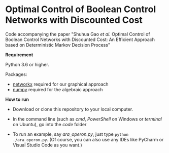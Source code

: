 # Optimal Control of Boolean Control Networks with Discounted Cost
Code accompanying the paper "Shuhua Gao *et al.* Optimal Control of Boolean Control Networks with Discounted Cost: An Efficient Approach based on Deterministic Markov Decision Process" 

**Requirement**

Python 3.6 or higher.

Packages:

+ [networkx]( https://pypi.org/project/networkx/ ) required for our graphical approach
+ [numpy]( https://pypi.org/project/numpy/ ) required for the algebraic approach


**How to run**

+ Download or clone this repository to your local computer.

+ In the command line  (such as *cmd*, *PowerShell* on Windows or *terminal* on Ubuntu), go into the *code* folder

+ To run an example, say *ara_operon.py*, just type `python ./ara_operon.py`. (Of course, you can also use any IDEs like PyCharm or Visual Studio Code as you want.)
